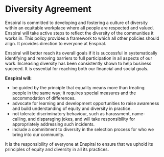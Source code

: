 # Diversity Agreement

Enspiral is committed to developing and fostering a culture of diversity within an equitable workplace where all people are respected and valued. Enspiral will take active steps to reflect the diversity of the communities it works in. This policy provides a framework to which all other policies should align. It provides direction to everyone at Enspiral.

Enspiral will better reach its overall goals if it is successful in systematically identifying and removing barriers to full participation in all aspects of our work. Increasing diversity has been consistently shown to help business succeed. It is essential for reaching both our financial and social goals.

**Enspiral will:**
* be guided by the principle that equality means more than treating people in the same way; it requires special measures and the accommodation of differences.
* advocate for learning and development opportunities to raise awareness and build understanding of equity and diversity in practice.
* not tolerate discriminatory behaviour, such as harassment, name-calling, and disparaging jokes, and will take responsibility for appropriately addressing such incidents.
* include a commitment to diversity in the selection process for who we bring into our community.

It is the responsibility of everyone at Enspiral to ensure that we uphold its principles of equity and diversity in all its practices.
